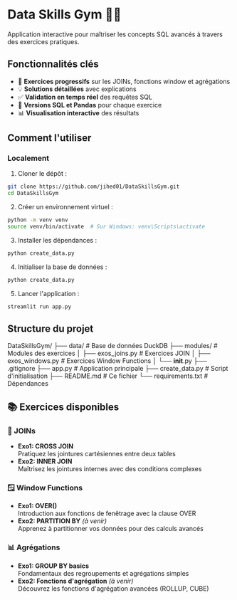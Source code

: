 # Data Skills Gym 🏋️‍♂️

Application interactive pour maîtriser les concepts SQL avancés à travers des exercices pratiques.

## Fonctionnalités clés

- 🧩 **Exercices progressifs** sur les JOINs, fonctions window et agrégations
- 💡 **Solutions détaillées** avec explications
- ✅ **Validation en temps réel** des requêtes SQL
- 🐍 **Versions SQL et Pandas** pour chaque exercice
- 📊 **Visualisation interactive** des résultats

## Comment l'utiliser

### Localement
1. Cloner le dépôt :
```bash
git clone https://github.com/jihed01/DataSkillsGym.git
cd DataSkillsGym
```

2. Créer un environnement virtuel :
```bash
python -m venv venv
source venv/bin/activate  # Sur Windows: venv\Scripts\activate
```

3. Installer les dépendances :
```bash
python create_data.py
```
4. Initialiser la base de données :
```bash
python create_data.py
```
5. Lancer l'application :
````bash
streamlit run app.py
````

## Structure du projet

DataSkillsGym/
├── data/                     # Base de données DuckDB
├── modules/                  # Modules des exercices
│   ├── exos_joins.py         # Exercices JOIN
│   ├── exos_windows.py       # Exercices Window Functions
│   └── __init__.py
├── .gitignore
├── app.py                    # Application principale
├── create_data.py            # Script d'initialisation
├── README.md                 # Ce fichier
└── requirements.txt          # Dépendances

## 📚 Exercices disponibles

### 🔗 JOINs
- **Exo1: CROSS JOIN**  
  Pratiquez les jointures cartésiennes entre deux tables
- **Exo2: INNER JOIN**  
  Maîtrisez les jointures internes avec des conditions complexes

### 🪟 Window Functions
- **Exo1: OVER()**  
  Introduction aux fonctions de fenêtrage avec la clause OVER
- **Exo2: PARTITION BY** *(à venir)*  
  Apprenez à partitionner vos données pour des calculs avancés

### 📊 Agrégations
- **Exo1: GROUP BY basics**  
  Fondamentaux des regroupements et agrégations simples
- **Exo2: Fonctions d'agrégation** *(à venir)*  
  Découvrez les fonctions d'agrégation avancées (ROLLUP, CUBE)